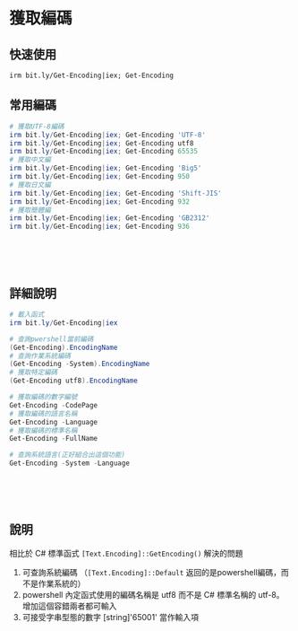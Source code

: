 獲取編碼
===

## 快速使用
```PS1
irm bit.ly/Get-Encoding|iex; Get-Encoding
```

## 常用編碼
```ps1
# 獲取UTF-8編碼
irm bit.ly/Get-Encoding|iex; Get-Encoding 'UTF-8'
irm bit.ly/Get-Encoding|iex; Get-Encoding utf8
irm bit.ly/Get-Encoding|iex; Get-Encoding 65535
# 獲取中文編
irm bit.ly/Get-Encoding|iex; Get-Encoding 'Big5'
irm bit.ly/Get-Encoding|iex; Get-Encoding 950
# 獲取日文編
irm bit.ly/Get-Encoding|iex; Get-Encoding 'Shift-JIS'
irm bit.ly/Get-Encoding|iex; Get-Encoding 932
# 獲取簡體編
irm bit.ly/Get-Encoding|iex; Get-Encoding 'GB2312'
irm bit.ly/Get-Encoding|iex; Get-Encoding 936
```


<br><br><br>

## 詳細說明
```ps1
# 載入函式
irm bit.ly/Get-Encoding|iex

# 查詢pwershell當前編碼
(Get-Encoding).EncodingName
# 查詢作業系統編碼
(Get-Encoding -System).EncodingName
# 獲取特定編碼
(Get-Encoding utf8).EncodingName

# 獲取編碼的數字編號
Get-Encoding -CodePage
# 獲取編碼的語言名稱
Get-Encoding -Language
# 獲取編碼的標準名稱
Get-Encoding -FullName

# 查詢系統語言(正好組合出這個功能)
Get-Encoding -System -Language
```


<br><br><br>

## 說明
相比於 C# 標準函式 `[Text.Encoding]::GetEncoding()` 解決的問題

1. 可查詢系統編碼 （`[Text.Encoding]::Default` 返回的是powershell編碼，而不是作業系統的）
2. powershell 內定函式使用的編碼名稱是 utf8 而不是 C# 標準名稱的 utf-8。增加這個容錯兩者都可輸入
3. 可接受字串型態的數字 [string]'65001' 當作輸入項
